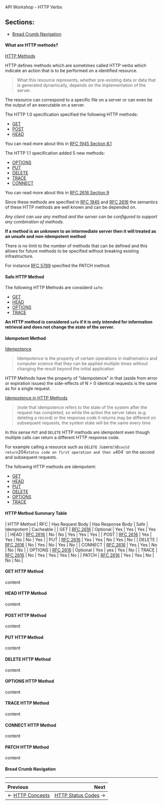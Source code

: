 API Workshop - HTTP Verbs

## Sections:

* [Bread Crumb Navigation](#bread-crumb-navigation)

#### What are HTTP methods?

[HTTP Methods](https://en.wikipedia.org/wiki/Hypertext_Transfer_Protocol#Request_methods)

HTTP defines methods which are sometimes called HTTP verbs which indicate an action that is to be performed on a identified resource.

> What this resource represents, whether pre-existing data or data that is generated dynamically, depends on the implementation of the server.

The resource can correspond to a specific file on a server or can even be the output of an executable on a server.

The HTTP 1.0 specification specified the following HTTP methods:

* [GET](https://en.wikipedia.org/wiki/Hypertext_Transfer_Protocol#Request_methods)
* [POST](https://en.wikipedia.org/wiki/Hypertext_Transfer_Protocol#Request_methods)
* [HEAD](https://en.wikipedia.org/wiki/Hypertext_Transfer_Protocol#Request_methods)

You can read more about this in [RFC 1945 Section 8.1](https://tools.ietf.org/html/rfc1945#section-8.1)

The HTTP 1.1 specification added 5 new methods:

* [OPTIONS](https://en.wikipedia.org/wiki/Hypertext_Transfer_Protocol#Request_methods)
* [PUT](https://en.wikipedia.org/wiki/Hypertext_Transfer_Protocol#Request_methods)
* [DELETE](https://en.wikipedia.org/wiki/Hypertext_Transfer_Protocol#Request_methods)
* [TRACE](https://en.wikipedia.org/wiki/Hypertext_Transfer_Protocol#Request_methods)
* [CONNECT](https://en.wikipedia.org/wiki/Hypertext_Transfer_Protocol#Request_methods)

You can read more about this in [RFC 2616 Section 9](https://tools.ietf.org/html/rfc2616#section-9)

Since these methods are specified in [RFC 1945](https://tools.ietf.org/html/rfc1945) and [RFC 2616](https://tools.ietf.org/html/rfc2616) the semantics of these HTTP methods are well known and can be depended on. 

*Any client can use any method and the server can be configured to support any combination of methods.*

**If a method is an unknown to an intermediate server then it will treated as an unsafe and non-idempotent method**

There is no limit to the number of methods that can be defined and this allows for future methods to be specified without breaking existing infrastructure.

For instance [RFC 5789](https://tools.ietf.org/html/rfc5789) specified the PATCH method.

#### Safe HTTP Method

The following HTTP Methods are considerd `safe`:

* [GET](https://en.wikipedia.org/wiki/Hypertext_Transfer_Protocol#Request_methods)
* [HEAD](https://en.wikipedia.org/wiki/Hypertext_Transfer_Protocol#Request_methods)
* [OPTIONS](https://en.wikipedia.org/wiki/Hypertext_Transfer_Protocol#Request_methods)
* [TRACE](https://en.wikipedia.org/wiki/Hypertext_Transfer_Protocol#Request_methods)

**An HTTP method is considered `safe` if it is only intended for information retrieval and does not change the state of the server.**

#### Idempotent Method

[Idempotence](https://en.wikipedia.org/wiki/Idempotence)

> Idempotence is the property of certain operations in mathematics and computer science that they can be applied multiple times without changing the result beyond the initial application

HTTP Methods have the property of "idempotence" in that (aside from error or expiration issues) the side-effects of N > 0 identical requests is the same as for a single request.

[Idempotence in HTTP Methods](https://en.wikipedia.org/wiki/Hypertext_Transfer_Protocol#Idempotent_methods_and_web_applications)

> (note that idempotence refers to the state of the system after the request has completed, so while the action the server takes (e.g. deleting a record) or the response code it returns may be different on subsequent requests, the system state will be the same every time

In this sense `PUT` and `DELETE` HTTP methods are idempotent even though multiple calls can return a different HTTP response code. 

For example calling a resource such as `DELETE `/users/:id` could return `204` status code on first operation and then a `404` on the second and subsequent requests.

The following HTTP methods are idempotent:

* [GET](https://en.wikipedia.org/wiki/Hypertext_Transfer_Protocol#Request_methods)
* [HEAD](https://en.wikipedia.org/wiki/Hypertext_Transfer_Protocol#Request_methods)
* [PUT](https://en.wikipedia.org/wiki/Hypertext_Transfer_Protocol#Request_methods)
* [DELETE](https://en.wikipedia.org/wiki/Hypertext_Transfer_Protocol#Request_methods)
* [OPTIONS](https://en.wikipedia.org/wiki/Hypertext_Transfer_Protocol#Request_methods)
* [TRACE](https://en.wikipedia.org/wiki/Hypertext_Transfer_Protocol#Request_methods)

#### HTTP Method Summary Table

| HTTP Method | RFC | Has Request Body | Has Response Body | Safe | Idempotent | Cacheable |
| GET | [RFC 2616](https://tools.ietf.org/html/rfc2616#section-9) | Optional | Yes | Yes | Yes | Yes |
| HEAD | [RFC 2616](https://tools.ietf.org/html/rfc2616#section-9) | No | No | Yes | Yes | Yes |
| POST | [RFC 2616](https://tools.ietf.org/html/rfc2616#section-9) | Yes | Yes | No | No | Yes |
| PUT | [RFC 2616](https://tools.ietf.org/html/rfc2616#section-9) | Yes | Yes | No | Yes | No |
| DELETE | [RFC 2616](https://tools.ietf.org/html/rfc2616#section-9) | No | Yes | No | Yes | No |
| CONNECT | [RFC 2616](https://tools.ietf.org/html/rfc2616#section-9) | Yes | Yes | No | No | No |
| OPTIONS | [RFC 2616](https://tools.ietf.org/html/rfc2616#section-9) | Optional | Yes | yes | Yes | No |
| TRACE | [RFC 2616](https://tools.ietf.org/html/rfc2616#section-9) | No | Yes | Yes | Yes | No |
| PATCH | [RFC 2616](https://tools.ietf.org/html/rfc2616#section-9) | Yes | Yes | No | No | No |

#### GET HTTP Method

content

#### HEAD HTTP Method

content

#### POST HTTP Method

content

#### PUT HTTP Method

content

#### DELETE HTTP Method

content

#### OPTIONS HTTP Method

content

#### TRACE HTTP Method

content

#### CONNECT HTTP Method

content

#### PATCH HTTP Method

content

#### Bread Crumb Navigation
_________________________

Previous | Next
:------- | ---:
← [HTTP Concepts](./http-concepts.md) | [HTTP Status Codes](./status-codes.md) →
